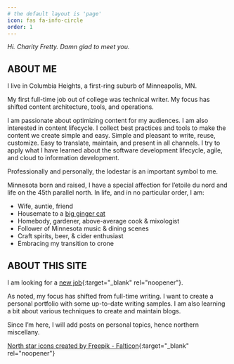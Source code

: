 ```yaml
---
# the default layout is 'page'
icon: fas fa-info-circle
order: 1
---
```


*Hi. Charity Fretty. Damn glad to meet you.*
## ABOUT ME
I live in Columbia Heights, a first-ring suburb of Minneapolis, MN.

My first full-time job out of college was technical writer. My focus has shifted content architecture, tools, and operations.

I am passionate about optimizing content for my audiences. I am also interested in content lifecycle. I collect best practices and tools to make the content we create simple and easy. Simple and pleasant to write, reuse, customize. Easy to translate, maintain, and present in all channels. I try to apply what I have learned about the software development lifecycle, agile, and cloud to information development.

Professionally and personally, the lodestar is an important symbol to me.

Minnesota born and raised, I have a special affection for l’etoile du nord and life on the 45th parallel north. In life, and in no particular order, I am:
- Wife, auntie, friend
- Housemate to a [big ginger cat](/assets/img/whiskey_tango_foxtrot.jpg)
- Homebody, gardener, above-average cook & mixologist
- Follower of Minnesota music & dining scenes
- Craft spirits, beer, & cider enthusiast
- Embracing my transition to crone

## ABOUT THIS SITE
I am looking for a [new job](https://www.linkedin.com/in/charityfretty/){:target="_blank" rel="noopener"}.

As noted, my focus has shifted from full-time writing. I want to create a personal portfolio with some up-to-date writing samples. I am also learning a bit about various techniques to create and maintain blogs.

Since I’m here, I will add posts on personal topics, hence northern miscellany.

[North star icons created by Freepik - Falticon](https://www.flaticon.com/free-icons/north-star){:target="_blank" rel="noopener"}